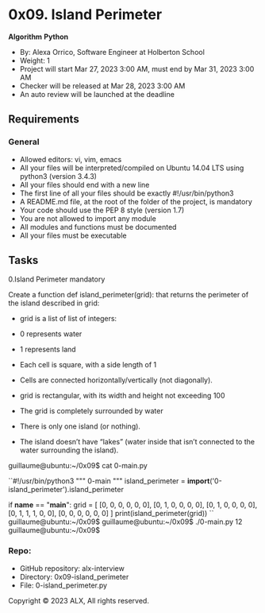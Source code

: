 # 0x09. Island Perimeter

**Algorithm**
**Python**

* By: Alexa Orrico, Software Engineer at Holberton School
* Weight: 1
* Project will start Mar 27, 2023 3:00 AM, must end by Mar 31, 2023 3:00 AM
* Checker will be released at Mar 28, 2023 3:00 AM
* An auto review will be launched at the deadline

## Requirements

### General

* Allowed editors: vi, vim, emacs
* All your files will be interpreted/compiled on Ubuntu 14.04 LTS using python3 (version 3.4.3)
* All your files should end with a new line
* The first line of all your files should be exactly #!/usr/bin/python3
* A README.md file, at the root of the folder of the project, is mandatory
* Your code should use the PEP 8 style (version 1.7)
* You are not allowed to import any module
* All modules and functions must be documented
* All your files must be executable

## Tasks

0.Island Perimeter
mandatory

Create a function def island_perimeter(grid): that returns the perimeter of the island described in grid:

* grid is a list of list of integers:

* 0 represents water
* 1 represents land
* Each cell is square, with a side length of 1
* Cells are connected horizontally/vertically (not diagonally).
* grid is rectangular, with its width and height not exceeding 100

* The grid is completely surrounded by water
* There is only one island (or nothing).

* The island doesn’t have “lakes” (water inside that isn’t connected to the water surrounding the island).

guillaume@ubuntu:~/0x09$ cat 0-main.py

``#!/usr/bin/python3
"""
0-main
"""
island_perimeter = **import**('0-island_perimeter').island_perimeter

if **name** == "**main**":
    grid = [
        [0, 0, 0, 0, 0, 0],
        [0, 1, 0, 0, 0, 0],
        [0, 1, 0, 0, 0, 0],
        [0, 1, 1, 1, 0, 0],
        [0, 0, 0, 0, 0, 0]
    ]
    print(island_perimeter(grid))
``
guillaume@ubuntu:~/0x09$
guillaume@ubuntu:~/0x09$ ./0-main.py
12
guillaume@ubuntu:~/0x09$

### **Repo**:

 - GitHub repository: alx-interview
 - Directory: 0x09-island_perimeter
 - File: 0-island_perimeter.py

Copyright © 2023 ALX, All rights reserved.
